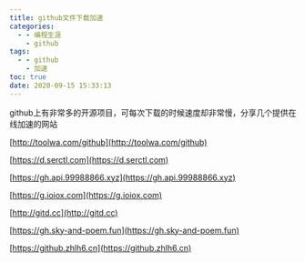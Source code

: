 ```yaml
---
title: github文件下载加速
categories:
  - - 编程生涯
    - github
tags:
  - - github
    - 加速
toc: true
date: 2020-09-15 15:33:13
---
```


github上有非常多的开源项目，可每次下载的时候速度却非常慢，分享几个提供在线加速的网站

<!--more-->

[http://toolwa.com/github](http://toolwa.com/github)

[https://d.serctl.com](https://d.serctl.com)

[https://gh.api.99988866.xyz](https://gh.api.99988866.xyz)

[https://g.ioiox.com](https://g.ioiox.com)

[http://gitd.cc](http://gitd.cc)

[https://gh.sky-and-poem.fun](https://gh.sky-and-poem.fun)

[https://github.zhlh6.cn](https://github.zhlh6.cn)
